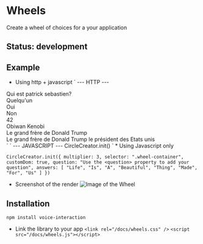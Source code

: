 # Wheels

Create a wheel of choices for a your application

## Status: development

## Example

* Using http + javascript
`
--- HTTP ---
 <div class="wheel-container">
    <div class="wheel-overlay">
      <div class="wheel" data-multiplier=2.5>
        <div class="wheel-center">
          <div class="question">Qui est patrick sebastien?</div>
        </div>
        <div class="wheel-outer">
          <div class="content">Quelqu'un</div>
        </div>
        <div class="wheel-outer">
          <div class="content">Oui</div>
        </div>
        <div class="wheel-outer">
          <div class="content">Non</div>
        </div>
        <div class="wheel-outer">
          <div class="content">42</div>
        </div>
        <div class="wheel-outer">
          <div class="content">Obiwan Kenobi</div>
        </div>
        <div class="wheel-outer">
          <div class="content">Le grand frère de Donald Trump</div>
        </div>
        <div class="wheel-outer">
          <div class="content">Le grand frère de Donald Trump le président des Etats unis</div>
        </div>
      </div>
    </div>
  </div>
`
`
--- JAVASCRIPT ---
  CircleCreator.init()
`
* Using Javascript only

`
CircleCreator.init({
  multiplier: 3,
  selector: ".wheel-container",
  customDom: true,
  question: "Use the <question> property to add your question",
  answers: [
    "Life", "Is", "A", "Beautiful", "Thing", "Made", "For", "Us"
  ]
})
`

* Screenshot of the render
![Image of the Wheel](https://mmmaxou.github.com/wheels/exemple/wheel-screenshot.png)

## Installation

`npm install voice-interaction`

* Link the library to your app
`<link rel="/docs/wheels.css" />`
`<script src="/docs/wheels.js"></script>`